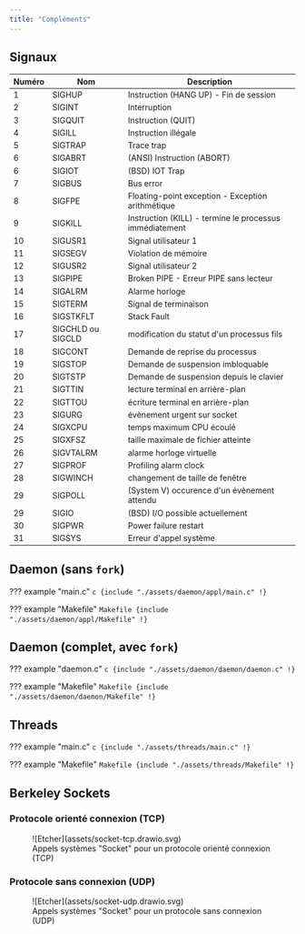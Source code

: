 ```yaml
---
title: "Compléments"
---
```


## Signaux

Numéro | Nom               | Description
-------|-------------------|--------------------------------------------------------
1      | SIGHUP            | Instruction (HANG UP) - Fin de session
2      | SIGINT            | Interruption
3      | SIGQUIT           | Instruction (QUIT)
4      | SIGILL            | Instruction illégale
5      | SIGTRAP           | Trace trap
6      | SIGABRT           | (ANSI) Instruction (ABORT)
6      | SIGIOT            | (BSD) IOT Trap
7      | SIGBUS            | Bus error
8      | SIGFPE            | Floating-point exception - Exception arithmétique
9      | SIGKILL           | Instruction (KILL) - termine le processus immédiatement
10     | SIGUSR1           | Signal utilisateur 1
11     | SIGSEGV           | Violation de mémoire
12     | SIGUSR2           | Signal utilisateur 2
13     | SIGPIPE           | Broken PIPE - Erreur PIPE sans lecteur
14     | SIGALRM           | Alarme horloge
15     | SIGTERM           | Signal de terminaison
16     | SIGSTKFLT         | Stack Fault
17     | SIGCHLD ou SIGCLD | modification du statut d'un processus fils
18     | SIGCONT           | Demande de reprise du processus
19     | SIGSTOP           | Demande de suspension imbloquable
20     | SIGTSTP           | Demande de suspension depuis le clavier
21     | SIGTTIN           | lecture terminal en arrière-plan
22     | SIGTTOU           | écriture terminal en arrière-plan
23     | SIGURG            | évènement urgent sur socket
24     | SIGXCPU           | temps maximum CPU écoulé
25     | SIGXFSZ           | taille maximale de fichier atteinte
26     | SIGVTALRM         | alarme horloge virtuelle
27     | SIGPROF           | Profiling alarm clock
28     | SIGWINCH          | changement de taille de fenêtre
29     | SIGPOLL           | (System V) occurence d'un évènement attendu
29     | SIGIO             | (BSD) I/O possible actuellement
30     | SIGPWR            | Power failure restart
31     | SIGSYS            | Erreur d'appel système

## Daemon (sans `fork`)

??? example "main.c"
    ```c
    {include "./assets/daemon/appl/main.c" !}
    ```

??? example "Makefile"
    ```Makefile
    {include "./assets/daemon/appl/Makefile" !}
    ```

## Daemon (complet, avec `fork`)

??? example "daemon.c"
    ```c
    {include "./assets/daemon/daemon/daemon.c" !}
    ```

??? example "Makefile"
    ```Makefile
    {include "./assets/daemon/daemon/Makefile" !}
    ```


## Threads

??? example "main.c"
    ```c
    {include "./assets/threads/main.c" !}
    ```

??? example "Makefile"
    ```Makefile
    {include "./assets/threads/Makefile" !}
    ```

## Berkeley Sockets

### Protocole orienté connexion (TCP)

<figure markdown>
![Etcher](assets/socket-tcp.drawio.svg)
<figcaption>Appels systèmes "Socket" pour un protocole orienté connexion (TCP)</figcaption>
</figure>

### Protocole sans connexion (UDP)


<figure markdown>
![Etcher](assets/socket-udp.drawio.svg)
<figcaption>Appels systèmes "Socket" pour un protocole sans connexion (UDP)</figcaption>
</figure>